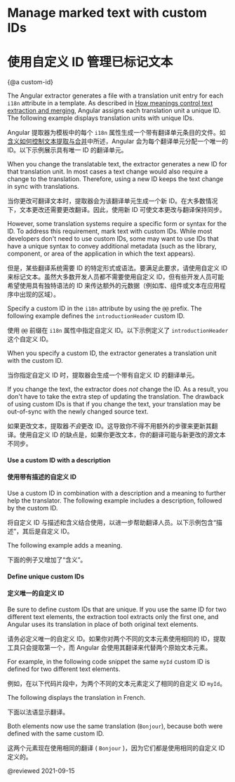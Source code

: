# Manage marked text with custom IDs

# 使用自定义 ID 管理已标记文本

{@a custom-id}

The Angular extractor generates a file with a translation unit entry for each `i18n` attribute in a template.
As described in [How meanings control text extraction and merging][AioGuideI18nCommonPrepareTransactionUnitIds], Angular assigns each translation unit a unique ID.
The following example displays translation units with unique IDs.

Angular 提取器为模板中的每个 `i18n` 属性生成一个带有翻译单元条目的文件。如[含义如何控制文本提取与合并][AioGuideI18nCommonPrepareTransactionUnitIds]中所述，Angular 会为每个翻译单元分配一个唯一的 ID。以下示例展示具有唯一 ID 的翻译单元。

<code-example path="i18n/doc-files/messages.fr.xlf.html" header="messages.fr.xlf.html" region="generated-id"></code-example>

When you change the translatable text, the extractor generates a new ID for that translation unit.
In most cases a text change would also require a change to the translation.
Therefore, using a new ID keeps the text change in sync with translations.

当你更改可翻译文本时，提取器会为该翻译单元生成一个新 ID。在大多数情况下，文本更改还需要更改翻译。因此，使用新 ID 可使文本更改与翻译保持同步。

However, some translation systems require a specific form or syntax for the ID.
To address this requirement, mark text with custom IDs.
While most developers don't need to use custom IDs, some may want to use IDs that have a unique syntax to convey additional metadata (such as the library, component, or area of the application in which the text appears).

但是，某些翻译系统需要 ID 的特定形式或语法。要满足此要求，请使用自定义 ID 来标记文本。虽然大多数开发人员都不需要使用自定义 ID，但有些开发人员可能希望使用具有独特语法的 ID 来传达额外的元数据（例如库、组件或文本在应用程序中出现的区域）。

Specify a custom ID in the `i18n` attribute by using the `@@` prefix.
The following example defines the `introductionHeader` custom ID.

使用 `@@` 前缀在 `i18n` 属性中指定自定义 ID。以下示例定义了 `introductionHeader` 这个自定义 ID。

<code-example path='i18n/doc-files/app.component.html' region='i18n-attribute-solo-id' header='app/app.component.html'></code-example>

When you specify a custom ID, the extractor generates a translation unit with the custom ID.

当你指定自定义 ID 时，提取器会生成一个带有自定义 ID 的翻译单元。

<code-example path="i18n/doc-files/messages.fr.xlf.html" header="messages.fr.xlf.html" region="custom-id"></code-example>

If you change the text, the extractor does *not* change the ID.
As a result, you don't have to take the extra step of updating the translation.
The drawback of using custom IDs is that if you change the text, your translation may be out-of-sync with the newly changed source text.

如果更改文本，提取器*不会*更改 ID。这导致你不得不用额外的步骤来更新其翻译。使用自定义 ID 的缺点是，如果你更改文本，你的翻译可能与新更改的源文本不同步。

#### Use a custom ID with a description

#### 使用带有描述的自定义 ID

Use a custom ID in combination with a description and a meaning to further help the translator.
The following example includes a description, followed by the custom ID.

将自定义 ID 与描述和含义结合使用，以进一步帮助翻译人员。以下示例包含“描述”，其后是自定义 ID。

<code-example path='i18n/doc-files/app.component.html' region='i18n-attribute-id' header='app/app.component.html'></code-example>

The following example adds a meaning.

下面的例子又增加了“含义”。

<code-example path='i18n/doc-files/app.component.html' region='i18n-attribute-meaning-and-id' header='app/app.component.html'></code-example>

#### Define unique custom IDs

#### 定义唯一的自定义 ID

Be sure to define custom IDs that are unique.
If you use the same ID for two different text elements, the extraction tool extracts only the first one, and Angular uses its translation in place of both original text elements.

请务必定义唯一的自定义 ID。如果你对两个不同的文本元素使用相同的 ID，提取工具只会提取第一个，而 Angular 会使用其翻译来代替两个原始文本元素。

For example, in the following code snippet the same `myId` custom ID is defined for two different text elements.

例如，在以下代码片段中，为两个不同的文本元素定义了相同的自定义 ID `myId`。

<code-example path='i18n/doc-files/app.component.html' region='i18n-duplicate-custom-id' header='app/app.component.html'></code-example>

The following displays the translation in French.

下面以法语显示翻译。

<code-example path='i18n/doc-files/messages.fr.xlf.html' region='i18n-duplicate-custom-id' header='header="src/locale/messages.fr.xlf'></code-example>

Both elements now use the same translation (`Bonjour`), because both were defined with the same custom ID.

这两个元素现在使用相同的翻译 ( `Bonjour` )，因为它们都是使用相同的自定义 ID 定义的。

<code-example path='i18n/doc-files/rendered-output.html'></code-example>

<!-- links -->

[AioGuideI18nCommonPrepareTransactionUnitIds]: guide/i18n-common-prepare#transaction-unit-ids "How meanings control text extraction and merging - Common Internationalization task #4: Prepare templates for translations | Angular"

<!-- external links -->

<!-- end links -->

@reviewed 2021-09-15
